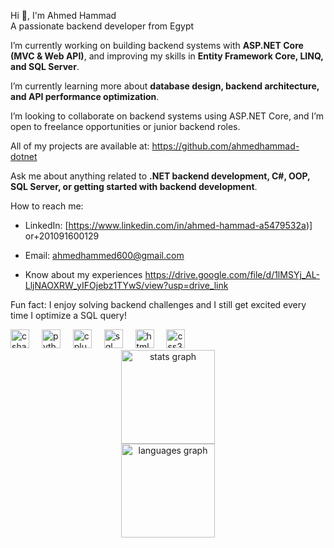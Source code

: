 Hi 👋, I'm Ahmed Hammad  
A passionate backend developer from Egypt  

I’m currently working on building backend systems with **ASP.NET Core (MVC & Web API)**, and improving my skills in **Entity Framework Core, LINQ, and SQL Server**.  

I’m currently learning more about **database design, backend architecture, and API performance optimization**.  

I’m looking to collaborate on backend systems using ASP.NET Core, and I’m open to freelance opportunities or junior backend roles.  

All of my projects are available at: https://github.com/ahmedhammad-dotnet 

Ask me about anything related to **.NET backend development, C#, OOP, SQL Server, or getting started with backend development**.  

How to reach me:  
- LinkedIn: [https://www.linkedin.com/in/ahmed-hammad-a5479532a)] or+201091600129
- Email: ahmedhammed600@gmail.com

- Know about my experiences https://drive.google.com/file/d/1lMSYj_AL-LljNAOXRW_yIFOjebz1TYwS/view?usp=drive_link

Fun fact: I enjoy solving backend challenges and I still get excited every time I optimize a SQL query!  

<div align="left">
  <img src="https://cdn.jsdelivr.net/gh/devicons/devicon/icons/csharp/csharp-original.svg" height="30" alt="csharp logo"  />
  <img width="12" />
  <img src="https://cdn.jsdelivr.net/gh/devicons/devicon/icons/python/python-original.svg" height="30" alt="python logo"  />
  <img width="12" />
  <img src="https://cdn.jsdelivr.net/gh/devicons/devicon/icons/cplusplus/cplusplus-original.svg" height="30" alt="cplusplus logo"  />
  <img width="12" />
  <img src="https://cdn.jsdelivr.net/gh/devicons/devicon/icons/mysql/mysql-original.svg" height="30" alt="sql logo"  />
  <img width="12" />
  <img src="https://cdn.jsdelivr.net/gh/devicons/devicon/icons/html5/html5-original.svg" height="30" alt="html5 logo"  />
  <img width="12" />
  <img src="https://cdn.jsdelivr.net/gh/devicons/devicon/icons/css3/css3-original.svg" height="30" alt="css3 logo"  />
</div>

<div align="center">
  <img src="https://github-readme-stats.vercel.app/api?username=ahmedhammad-dotnet&hide_title=true&hide_rank=false&show_icons=true&include_all_commits=true&count_private=true&disable_animations=false&theme=dracula&locale=en&hide_border=false" height="150" alt="stats graph" />
  <br> <!-- Adding line break here -->
  <img src="https://github-readme-stats.vercel.app/api/top-langs?username=ahmedhammad-dotnet&locale=en&hide_title=true&layout=compact&card_width=320&langs_count=5&theme=dracula&hide_border=false" height="150" alt="languages graph" />
</div>
 

